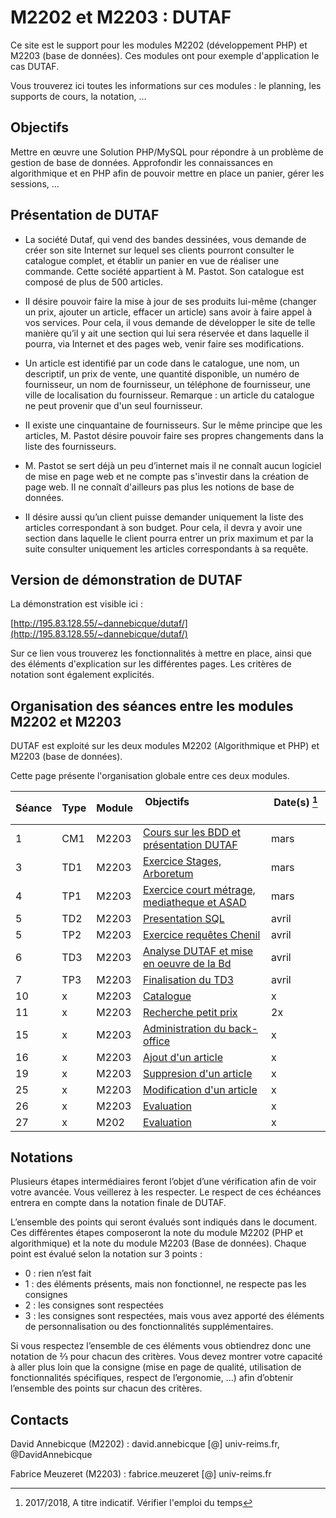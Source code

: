 # M2202 et M2203 : DUTAF

Ce site est le support pour les modules M2202 (développement PHP) et M2203 (base de données). Ces modules ont pour exemple 
d'application le cas DUTAF.

Vous trouverez ici toutes les informations sur ces modules : le planning, les supports de cours, la notation, ...

## Objectifs

Mettre en œuvre une Solution PHP/MySQL pour répondre à un problème de gestion de base de données. Approfondir les connaissances en algorithmique et en PHP afin de pouvoir mettre en place un panier, gérer les sessions, ...

## Présentation de DUTAF

* La société Dutaf, qui vend des bandes dessinées, vous demande de créer son site Internet sur lequel ses clients pourront consulter le catalogue complet, et établir un panier en vue de réaliser une commande. Cette société appartient à M. Pastot. Son catalogue est composé de plus de 500 articles. 

* II désire pouvoir faire la mise à jour de ses produits lui-même (changer un prix, ajouter un article, effacer un article) sans avoir à faire appel à vos services. Pour cela, il vous demande de développer le site de telle manière qu’il y ait une section qui lui sera réservée et dans laquelle il pourra, via Internet et des pages web, venir faire ses modifications. 

* Un article est identifié par un code dans le catalogue, une nom, un descriptif, un prix de vente, une quantité disponible, un numéro de fournisseur, un nom de fournisseur, un téléphone de fournisseur, une ville de localisation du fournisseur. Remarque : un article du catalogue ne peut provenir que d'un seul fournisseur. 

* II existe une cinquantaine de fournisseurs. Sur le même principe que les articles, M. Pastot désire pouvoir faire ses propres changements dans la liste des fournisseurs. 

* M. Pastot se sert déjà un peu d’internet mais il ne connaît aucun logiciel de mise en page web et ne compte pas s'investir dans la création de page web. II ne connaît d'ailleurs pas plus les notions de base de données. 

* II désire aussi qu’un client puisse demander uniquement la liste des articles correspondant à son budget. Pour cela, il devra y avoir une section dans laquelle le client pourra entrer un prix maximum et par la suite consulter uniquement les articles correspondants à sa requête. 

## Version de démonstration de DUTAF

La démonstration est visible ici : 

[http://195.83.128.55/~dannebicque/dutaf/](http://195.83.128.55/~dannebicque/dutaf/)

Sur ce lien vous trouverez les fonctionnalités à mettre en place, ainsi que des éléments d'explication sur les différentes pages. Les critères de notation sont également explicités.


## Organisation des séances entre les modules M2202 et M2203

DUTAF est exploité sur les deux modules M2202 (Algorithmique et PHP) et M2203 (base de données).

Cette page présente l'organisation globale entre ces deux modules.


| Séance | Type  | Module | Objectifs                                         | Date(s) [^1]            |
| ------ | ----- | ------ | --------------------------------------------------| ----------------------- |
|    1   | CM1 | M2203 | [Cours sur les BDD et présentation DUTAF](M2203-seance-1.md) | mars |
|    3   | TD1 | M2203 | [Exercice Stages, Arboretum](M2203-seance-2.md)  | mars |
| 4 | TP1 | M2203 | [Exercice court métrage, mediatheque et ASAD](M2203-seance-3.md)  | mars |
| 5 | TD2 | M2203 | [Presentation SQL](M2203-seance-1bis.md) | avril |
| 5 | TP2 | M2203 | [Exercice requêtes Chenil](M2203-seance-4.md) | avril |
| 6 | TD3 | M2203 | [Analyse DUTAF et mise en oeuvre de la Bd](M2203-seance-5.md)  | avril |
| 7 | TP3 | M2203 | [Finalisation du TD3](M2203-seance-5.md) | avril |
| 10 | x | M2203 | [Catalogue](M2203-seance-7.md)  | x |
| 11 | x | M2203 | [Recherche petit prix](M2203-seance-8.md) | 2x |
| 15 | x | M2203 | [Administration du back-office](M2203-seance-9.md)  | x |
| 16 | x | M2203 | [Ajout d'un article](M2203-seance-10.md) | x |
| 19 | x | M2203 | [Suppresion d'un article](M2203-seance-11.md) | x |
| 25 | x | M2203 | [Modification d'un article](M2203-seance-12.md) | x |
| 26 | x | M2203 | [Evaluation](M2203-seance-13.md) | x |
| 27 | x | M202 | [Evaluation](M2202-seance-14.md)| x |


[^1]: 2017/2018, A titre indicatif. Vérifier l'emploi du temps

## Notations

Plusieurs étapes intermédiaires feront l’objet d’une vérification afin de voir votre avancée. Vous veillerez à les respecter. Le respect de ces échéances entrera en compte dans la notation finale de DUTAF.

L’ensemble des points qui seront évalués sont indiqués dans le document. Ces différentes étapes composeront la note du module M2202 (PHP et algorithmique) et la note du module M2203 (Base de données). Chaque point est évalué selon la notation sur 3 points :

* 0 : rien n’est fait
* 1 : des éléments présents, mais non fonctionnel, ne respecte pas les consignes
* 2 : les consignes sont respectées
* 3 : les consignes sont respectées, mais vous avez apporté des éléments de personnalisation ou des fonctionnalités supplémentaires.

Si vous respectez l’ensemble de ces éléments vous obtiendrez donc une notation de ⅔ pour chacun des critères. Vous devez montrer votre capacité à aller plus loin que la consigne (mise en page de qualité, utilisation de fonctionnalités spécifiques, respect de l’ergonomie, …) afin d’obtenir l’ensemble des points sur chacun des critères.

## Contacts

David Annebicque (M2202) : david.annebicque [@] univ-reims.fr,  @DavidAnnebicque

Fabrice Meuzeret (M2203) : fabrice.meuzeret [@] univ-reims.fr
